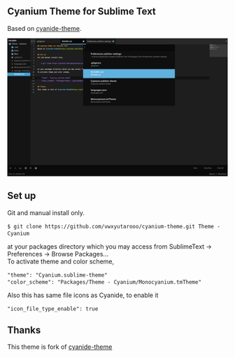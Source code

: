 ## Cyanium Theme for Sublime Text
Based on [cyanide-theme](https://github.com/lefoy/cyanide-theme).

![Cyanium](https://raw.githubusercontent.com/vwxyutarooo/cyanium-theme/gh-pages/shared/images/readme/ssAll.png)

## Set up
Git and manual install only.

    $ git clone https://github.com/vwxyutarooo/cyanium-theme.git Theme - Cyanium

at your packages directory which you may access from SublimeText -> Preferences -> Browse Packages...  
To activate theme and color scheme,

    "theme": "Cyanium.sublime-theme"
    "color_scheme": "Packages/Theme - Cyanium/Monocyanium.tmTheme"

Also this has same file icons as Cyanide, to enable it

    "icon_file_type_enable": true

## Thanks
This theme is fork of [cyanide-theme](https://github.com/lefoy/cyanide-theme)
